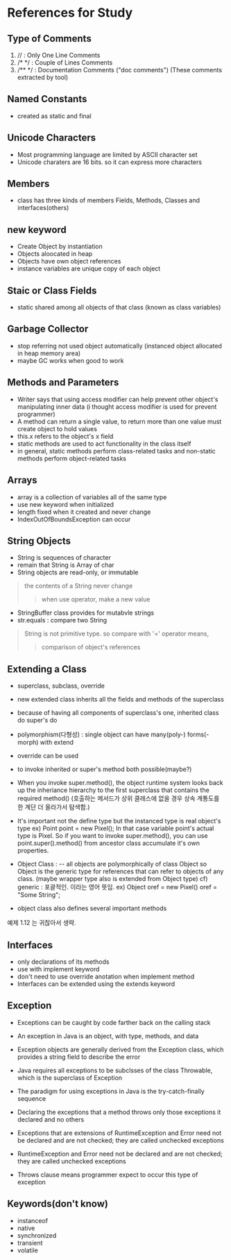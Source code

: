 # References for Study


## Type of Comments
1. //		: Only One Line Comments
2. /* */	: Couple of Lines Comments
3. /** */	: Documentation Comments ("doc comments")
(These comments extracted by tool)


## Named Constants
- created as static and final


## Unicode Characters
- Most programming language are limited by ASCII character set
- Unicode charaters are 16 bits. so it can express more characters


## Members
- class has three kinds of members
Fields, Methods, Classes and interfaces(others)


## new keyword
- Create Object by instantiation
- Objects aloocated in heap
- Objects have own object references
- instance variables are
unique copy of each object 


## Staic or Class Fields
- static shared among all objects of that class
(known as class variables)


## Garbage Collector
- stop referring not used object automatically
(instanced object allocated in heap memory area)
- maybe GC works when good to work


## Methods and Parameters
- Writer says that using access modifier can help prevent
other object's manipulating inner data
(i thought access modifier is used for prevent programmer)
- A method can return a single value,
to return more than one value
must create object to hold values
- this.x refers to the object's x field
- static methods are used to act functionality in the class itself
- in general, static methods perform class-related tasks
and non-static methods perform object-related tasks


## Arrays
- array is a collection of variables all of the same type
- use new keyword when initialized
- length fixed when it created and never change
- IndexOutOfBoundsException can occur


## String Objects
- String is sequences of character
- remain that String is Array of char
- String objects are read-only, or immutable
> the contents of a String never change
>> when use operator, make a new value

- StringBuffer class provides for mutabvle strings
- str.equals : compare two String
> String is not primitive type. so compare with '=' operator means,
>> comparison of object's references


## Extending a Class
- superclass, subclass, override
- new extended class inherits all the fields and methods of the superclass
- because of having all components of superclass's one,
inherited class do super's do
- polymorphism(다형성) : single object can have many(poly-) forms(-morph) with extend
- override can be used

- to invoke inherited or super's method both possible(maybe?)
- When you invoke super.method(),
the object runtime system looks back up the inheriance hierarchy
to the first superclass that contains the required method()
(호출하는 메서드가 상위 클래스에 없을 경우 상속 계통도를 한 계단 더 올라가서 탐색함.)

- It's important not the define type but the instanced type is real object's type
ex) Point point = new Pixel();
In that case variable point's actual type is Pixel.
So if you want to invoke super.method(),
you can use point.super().method()
from ancestor class accumulate it's own properties.


- Object Class :
-- all objects are polymorphically of class Object
so Object is the generic type for references that can refer to objects of any class.
(maybe wrapper type also is extended from Object type)
cf) generic : 포괄적인. 이라는 영어 뜻임.
ex) Object oref = new Pixel()
oref = "Some String";
- object class also defines several important methods

예제 1.12 는 귀찮아서 생략.


## Interfaces
- only declarations of its methods
- use with implement keyword
- don't need to use override anotation when implement method
- Interfaces can be extended using the extends keyword


## Exception
- Exceptions can be caught by code farther back on the calling stack
- An exception in Java is an object, with type, methods, and data
- Exception objects are generally derived from the Exception class,
which provides a string field to describe the error
- Java requires all exceptions to be subclsses of the class Throwable,
which is the superclass of Exception

- The paradigm for using exceptions in Java is the try-catch-finally sequence
- Declaring the exceptions that a method throws only those exceptions 
it declared and no others
- Exceptions that are extensions of RuntimeException and Error need not be declared  and are not checked;
they are called unchecked exceptions

- RuntimeException and Error need not be declared and are not checked;
they are called unchecked exceptions
- Throws clause means programmer expect to occur this type of exception




## Keywords(don't know)
- instanceof
- native
- synchronized
- transient
- volatile

